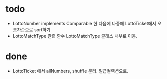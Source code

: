 # todo
- LottoNumber implements Comparable 한 다음에 나중에 LottoTicket에서 오름차순으로 sort하기
- LottoMatchType 관련 함수 LottoMatchType 클래스 내부로 이동.

# done
- LottoTicket 에서 allNumbers, shuffle 분리. 일급컬렉션으로.